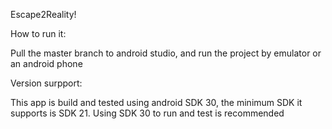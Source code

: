 Escape2Reality!

How to run it:

  Pull the master branch to android studio, and run the project by emulator or an android phone
  
Version surpport:

  This app is build and tested using android SDK 30, the minimum SDK it supports is SDK 21. Using SDK 30 to run and test is recommended
  
